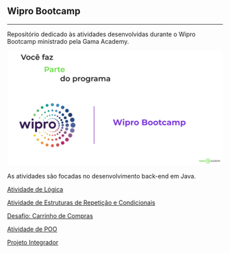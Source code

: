 ## Wipro Bootcamp

---

Repositório dedicado às atividades desenvolvidas durante o Wipro Bootcamp ministrado pela Gama Academy. 



![](img/vc-faz-parte.png)

As atividades são focadas no desenvolvimento back-end em Java.

[Atividade de Lógica]([www.t.com](https://github.com/israelld/Gama-and-Wipro/tree/main/Logica))

[Atividade de Estruturas de Repetição e Condicionais](https://github.com/israelld/Gama-and-Wipro/tree/main/Estrutura-de-Repeticao)

[Desafio: Carrinho de Compras](https://github.com/israelld/Gama-and-Wipro/tree/main/Desafio-Carrinho-de-Compras)

[Atividade de POO](https://github.com/israelld/Gama-and-Wipro/tree/main/POO)

[Projeto Integrador]()